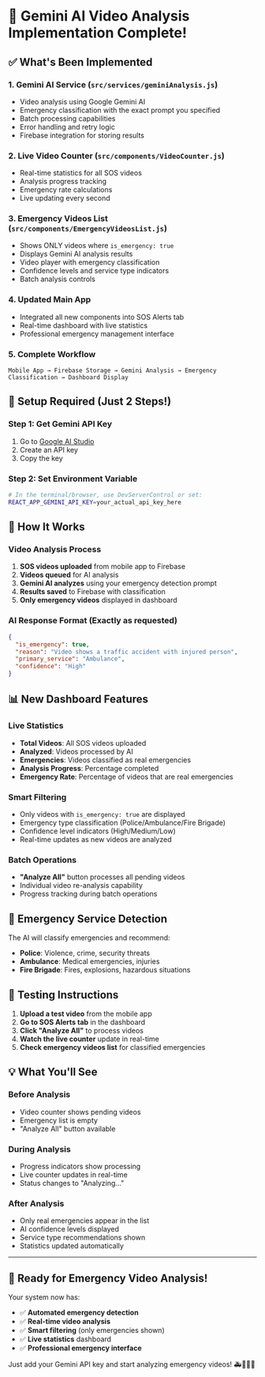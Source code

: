 # 🤖 Gemini AI Video Analysis Implementation Complete!

## ✅ What's Been Implemented

### 1. **Gemini AI Service** (`src/services/geminiAnalysis.js`)
- Video analysis using Google Gemini AI
- Emergency classification with the exact prompt you specified
- Batch processing capabilities
- Error handling and retry logic
- Firebase integration for storing results

### 2. **Live Video Counter** (`src/components/VideoCounter.js`)
- Real-time statistics for all SOS videos
- Analysis progress tracking
- Emergency rate calculations
- Live updating every second

### 3. **Emergency Videos List** (`src/components/EmergencyVideosList.js`)
- Shows ONLY videos where `is_emergency: true`
- Displays Gemini AI analysis results
- Video player with emergency classification
- Confidence levels and service type indicators
- Batch analysis controls

### 4. **Updated Main App**
- Integrated all new components into SOS Alerts tab
- Real-time dashboard with live statistics
- Professional emergency management interface

### 5. **Complete Workflow**
```
Mobile App → Firebase Storage → Gemini Analysis → Emergency Classification → Dashboard Display
```

## 🔧 Setup Required (Just 2 Steps!)

### Step 1: Get Gemini API Key
1. Go to [Google AI Studio](https://makersuite.google.com/app/apikey)
2. Create an API key
3. Copy the key

### Step 2: Set Environment Variable
```bash
# In the terminal/browser, use DevServerControl or set:
REACT_APP_GEMINI_API_KEY=your_actual_api_key_here
```

## 🎯 How It Works

### Video Analysis Process
1. **SOS videos uploaded** from mobile app to Firebase
2. **Videos queued** for AI analysis  
3. **Gemini AI analyzes** using your emergency detection prompt
4. **Results saved** to Firebase with classification
5. **Only emergency videos** displayed in dashboard

### AI Response Format (Exactly as requested)
```json
{
  "is_emergency": true,
  "reason": "Video shows a traffic accident with injured person",
  "primary_service": "Ambulance", 
  "confidence": "High"
}
```

## 📊 New Dashboard Features

### Live Statistics
- **Total Videos**: All SOS videos uploaded
- **Analyzed**: Videos processed by AI
- **Emergencies**: Videos classified as real emergencies  
- **Analysis Progress**: Percentage completed
- **Emergency Rate**: Percentage of videos that are real emergencies

### Smart Filtering
- Only videos with `is_emergency: true` are displayed
- Emergency type classification (Police/Ambulance/Fire Brigade)
- Confidence level indicators (High/Medium/Low)
- Real-time updates as new videos are analyzed

### Batch Operations
- **"Analyze All"** button processes all pending videos
- Individual video re-analysis capability
- Progress tracking during batch operations

## 🚨 Emergency Service Detection

The AI will classify emergencies and recommend:
- **Police**: Violence, crime, security threats
- **Ambulance**: Medical emergencies, injuries
- **Fire Brigade**: Fires, explosions, hazardous situations

## 🧪 Testing Instructions

1. **Upload a test video** from the mobile app
2. **Go to SOS Alerts tab** in the dashboard
3. **Click "Analyze All"** to process videos
4. **Watch the live counter** update in real-time
5. **Check emergency videos list** for classified emergencies

## 💡 What You'll See

### Before Analysis
- Video counter shows pending videos
- Emergency list is empty
- "Analyze All" button available

### During Analysis  
- Progress indicators show processing
- Live counter updates in real-time
- Status changes to "Analyzing..."

### After Analysis
- Only real emergencies appear in the list
- AI confidence levels displayed
- Service type recommendations shown
- Statistics updated automatically

---

## 🎉 Ready for Emergency Video Analysis!

Your system now has:
- ✅ **Automated emergency detection**
- ✅ **Real-time video analysis** 
- ✅ **Smart filtering** (only emergencies shown)
- ✅ **Live statistics** dashboard
- ✅ **Professional emergency interface**

Just add your Gemini API key and start analyzing emergency videos! 🚑🚒👮‍♂️

